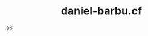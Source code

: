 <script>
  var link = document.createElement("link"); link.rel = "icon"; link.href = "/favicon.ico";
  document.getElementsByTagName("head")[0].appendChild(link);
</script>

# <center>daniel-barbu.cf<center>

a6
